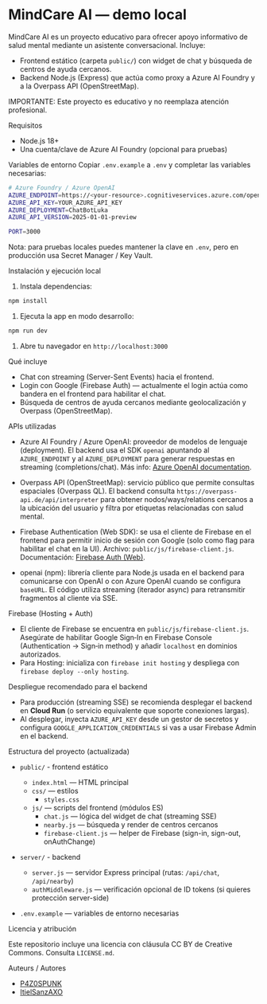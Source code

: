 # MindCare AI — demo local

MindCare AI es un proyecto educativo para ofrecer apoyo informativo de salud mental mediante un asistente conversacional. Incluye:

- Frontend estático (carpeta `public/`) con widget de chat y búsqueda de centros de ayuda cercanos.
- Backend Node.js (Express) que actúa como proxy a Azure AI Foundry y a la Overpass API (OpenStreetMap).

IMPORTANTE: Este proyecto es educativo y no reemplaza atención profesional.

Requisitos

- Node.js 18+
- Una cuenta/clave de Azure AI Foundry (opcional para pruebas)

Variables de entorno
Copiar `.env.example` a `.env` y completar las variables necesarias:

```bash
# Azure Foundry / Azure OpenAI
AZURE_ENDPOINT=https://<your-resource>.cognitiveservices.azure.com/openai/v1/
AZURE_API_KEY=YOUR_AZURE_API_KEY
AZURE_DEPLOYMENT=ChatBotLuka
AZURE_API_VERSION=2025-01-01-preview

PORT=3000
```

Nota: para pruebas locales puedes mantener la clave en `.env`, pero en producción usa Secret Manager / Key Vault.

Instalación y ejecución local

1. Instala dependencias:

```bash
npm install
```

1. Ejecuta la app en modo desarrollo:

```bash
npm run dev
```

1. Abre tu navegador en `http://localhost:3000`

Qué incluye

- Chat con streaming (Server-Sent Events) hacia el frontend.
- Login con Google (Firebase Auth) — actualmente el login actúa como bandera en el frontend para habilitar el chat.
- Búsqueda de centros de ayuda cercanos mediante geolocalización y Overpass (OpenStreetMap).

APIs utilizadas

- Azure AI Foundry / Azure OpenAI: proveedor de modelos de lenguaje (deployment). El backend usa el SDK `openai` apuntando al `AZURE_ENDPOINT` y al `AZURE_DEPLOYMENT` para generar respuestas en streaming (completions/chat). Más info: [Azure OpenAI documentation](https://learn.microsoft.com/azure/cognitive-services/openai/).

- Overpass API (OpenStreetMap): servicio público que permite consultas espaciales (Overpass QL). El backend consulta `https://overpass-api.de/api/interpreter` para obtener nodos/ways/relations cercanos a la ubicación del usuario y filtra por etiquetas relacionadas con salud mental.

- Firebase Authentication (Web SDK): se usa el cliente de Firebase en el frontend para permitir inicio de sesión con Google (solo como flag para habilitar el chat en la UI). Archivo: `public/js/firebase-client.js`. Documentación: [Firebase Auth (Web)](https://firebase.google.com/docs/auth/web).

- openai (npm): librería cliente para Node.js usada en el backend para comunicarse con OpenAI o con Azure OpenAI cuando se configura `baseURL`. El código utiliza streaming (iterador async) para retransmitir fragmentos al cliente via SSE.

Firebase (Hosting + Auth)

- El cliente de Firebase se encuentra en `public/js/firebase-client.js`. Asegúrate de habilitar Google Sign‑In en Firebase Console (Authentication → Sign‑in method) y añadir `localhost` en dominios autorizados.
- Para Hosting: inicializa con `firebase init hosting` y despliega con `firebase deploy --only hosting`.

Despliegue recomendado para el backend

- Para producción (streaming SSE) se recomienda desplegar el backend en **Cloud Run** (o servicio equivalente que soporte conexiones largas).
- Al desplegar, inyecta `AZURE_API_KEY` desde un gestor de secretos y configura `GOOGLE_APPLICATION_CREDENTIALS` si vas a usar Firebase Admin en el backend.


Estructura del proyecto (actualizada)

- `public/` - frontend estático
  - `index.html` — HTML principal
  - `css/` — estilos
    - `styles.css`
  - `js/` — scripts del frontend (módulos ES)
    - `chat.js` — lógica del widget de chat (streaming SSE)
    - `nearby.js` — búsqueda y render de centros cercanos
    - `firebase-client.js` — helper de Firebase (sign-in, sign-out, onAuthChange)

- `server/` - backend
  - `server.js` — servidor Express principal (rutas: `/api/chat`, `/api/nearby`)
  - `authMiddleware.js` — verificación opcional de ID tokens (si quieres protección server-side)

- `.env.example` — variables de entorno necesarias

Licencia y atribución

Este repositorio incluye una licencia con cláusula CC BY de Creative Commons. Consulta `LICENSE.md`.

Auteurs / Autores

- [P4Z0SPUNK](https://github.com/P4Z0SPUNK)
- [ItielSanzAXO](https://github.com/ItielSanzAXO)
